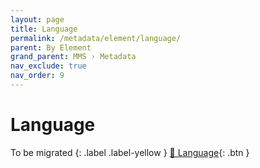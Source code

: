 ```yaml
---
layout: page
title: Language
permalink: /metadata/element/language/
parent: By Element
grand_parent: MMS › Metadata
nav_exclude: true
nav_order: 9
---
```


# Language
To be migrated
{: .label .label-yellow }
[📄 Language](https://docs.google.com/document/d/1S45SoCDqhFSAiLk8puxAYuWOPWdsS8X5jDP3yapx86o/edit){: .btn }